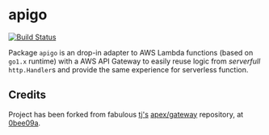 # apigo

[![Build Status](https://travis-ci.org/piotrkubisa/apigo.svg?branch=master)](https://travis-ci.org/piotrkubisa/apigo)

Package `apigo` is an drop-in adapter to AWS Lambda functions (based on `go1.x` runtime) with a AWS API Gateway to easily reuse logic from _serverfull_ `http.Handler`s and provide the same experience for serverless function.

## Credits

Project has been forked from fabulous [tj's](https://github.com/tj) [apex/gateway](https://github.com/apex) repository,
at [0bee09a](https://github.com/piotrkubisa/apigo/commit/0bee09ab83e1d4ea098e77c38ce90890a25c42cb).
